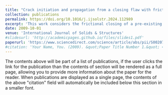 ```yaml
---
title: "Crack initiation and propagation from a closing flaw with frictional contact in a natural quasi-brittle orthotropic solid"
collection: publications
permalink: https://doi.org/10.1016/j.ijsolstr.2024.112989
excerpt: 'This work considers the frictional closing of a pre-existing flaw in a natural quasi-brittle orthotropic medium (wood) under compression. The effect of the flaw face friction at multiple orientations of the flaw, on the peak load-bearing capacity are investigated. The failure due to crack growth initiation from the periphery of the pre-existing flaw and its propagation was investigated experimentally and modelled numerically. The experimental investigation was carried out using New Zealand Pine wood with a pre-existing flaw under a quasi-static compression test. In the numerical investigation, an eXtended Finite Element Method (XFEM)-based cohesive zone model (CZM) is employed in the modelling of the local crack initiation and propagation. The onset of the crack initiation is modelled using a stress-based criterion and the progressive degradation due to crack propagation is traction-separation based damage evolution. The XFEM-based CZM captures the crack initiation and propagation consistent with the experimental results. The numerical results also show the influence of flaw face friction on the peak load bearing capacity as well as the local stress response.'
date: 2009-10-01
venue: 'International Journal of Solids & Structures'
#slidesurl: 'http://academicpages.github.io/files/slides1.pdf'
paperurl: 'https://www.sciencedirect.com/science/article/abs/pii/S0020768324003482ttp://academicpages.github.io/files/paper1.pdf'
#citation: 'Your Name, You. (2009). &quot;Paper Title Number 1.&quot; <i>Journal 1</i>. 1(1).'
---
```


The contents above will be part of a list of publications, if the user clicks the link for the publication than the contents of section will be rendered as a full page, allowing you to provide more information about the paper for the reader. When publications are displayed as a single page, the contents of the above "citation" field will automatically be included below this section in a smaller font.
